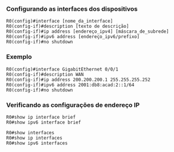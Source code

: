 ### Configurando as interfaces dos dispositivos
```
R0(config)#interface [nome_da_interface]
R0(config-if)#description [texto de descrição]
R0(config-if)#ip address [endereço_ipv4] [máscara_de_subrede]
R0(config-if)#ipv6 address [endereço_ipv6/prefixo]
R0(config-if)#no shutdown 
```
### Exemplo
```
R0(config)#interface GigabitEthernet 0/0/1
R0(config-if)#description WAN
R0(config-if)#ip address 200.200.200.1 255.255.255.252
R0(config-if)#ipv6 address 2001:db8:acad:2::1/64
R0(config-if)#no shutdown 
```


### Verificando as configurações de endereço IP
```
R0#show ip interface brief 
R0#show ipv6 interface brief 

R0#show interfaces 
R0#show ip interfaces 
R0#show ipv6 interfaces 
```
